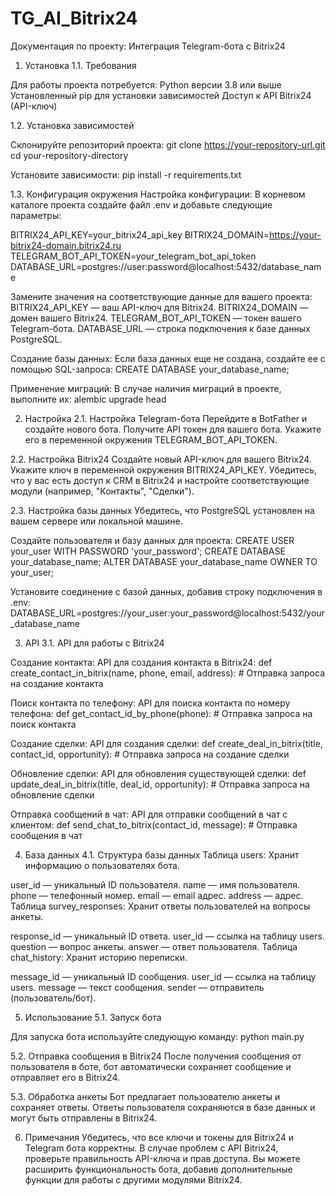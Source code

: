 # TG_AI_Bitrix24

Документация по проекту: Интеграция Telegram-бота с Bitrix24
1. Установка
1.1. Требования
   
Для работы проекта потребуется:
Python версии 3.8 или выше
Установленный pip для установки зависимостей
Доступ к API Bitrix24 (API-ключ)

1.2. Установка зависимостей

Склонируйте репозиторий проекта:
git clone https://your-repository-url.git
cd your-repository-directory

Установите зависимости:
pip install -r requirements.txt

1.3. Конфигурация окружения
Настройка конфигурации: В корневом каталоге проекта создайте файл .env и добавьте следующие параметры:

BITRIX24_API_KEY=your_bitrix24_api_key
BITRIX24_DOMAIN=https://your-bitrix24-domain.bitrix24.ru
TELEGRAM_BOT_API_TOKEN=your_telegram_bot_api_token
DATABASE_URL=postgres://user:password@localhost:5432/database_name

Замените значения на соответствующие данные для вашего проекта:
BITRIX24_API_KEY — ваш API-ключ для Bitrix24.
BITRIX24_DOMAIN — домен вашего Bitrix24.
TELEGRAM_BOT_API_TOKEN — токен вашего Telegram-бота.
DATABASE_URL — строка подключения к базе данных PostgreSQL.

Создание базы данных: Если база данных еще не создана, создайте ее с помощью SQL-запроса:
CREATE DATABASE your_database_name;

Применение миграций: В случае наличия миграций в проекте, выполните их:
alembic upgrade head

2. Настройка
2.1. Настройка Telegram-бота
Перейдите в BotFather и создайте нового бота.
Получите API токен для вашего бота.
Укажите его в переменной окружения TELEGRAM_BOT_API_TOKEN.

2.2. Настройка Bitrix24
Создайте новый API-ключ для вашего Bitrix24.
Укажите ключ в переменной окружения BITRIX24_API_KEY.
Убедитесь, что у вас есть доступ к CRM в Bitrix24 и настройте соответствующие модули (например, "Контакты", "Сделки").

2.3. Настройка базы данных
Убедитесь, что PostgreSQL установлен на вашем сервере или локальной машине.

Создайте пользователя и базу данных для проекта:
CREATE USER your_user WITH PASSWORD 'your_password';
CREATE DATABASE your_database_name;
ALTER DATABASE your_database_name OWNER TO your_user;

Установите соединение с базой данных, добавив строку подключения в .env:
DATABASE_URL=postgres://your_user:your_password@localhost:5432/your_database_name

3. API
3.1. API для работы с Bitrix24

Создание контакта: API для создания контакта в Bitrix24:
def create_contact_in_bitrix(name, phone, email, address):
    # Отправка запроса на создание контакта

Поиск контакта по телефону: API для поиска контакта по номеру телефона:
def get_contact_id_by_phone(phone):
    # Отправка запроса на поиск контакта

Создание сделки: API для создания сделки:
def create_deal_in_bitrix(title, contact_id, opportunity):
    # Отправка запроса на создание сделки

Обновление сделки: API для обновления существующей сделки:
def update_deal_in_bitrix(title, deal_id, opportunity):
    # Отправка запроса на обновление сделки

Отправка сообщений в чат: API для отправки сообщений в чат с клиентом:
def send_chat_to_bitrix(contact_id, message):
    # Отправка сообщения в чат
    
4. База данных
4.1. Структура базы данных
Таблица users: Хранит информацию о пользователях бота.

user_id — уникальный ID пользователя.
name — имя пользователя.
phone — телефонный номер.
email — email адрес.
address — адрес.
Таблица survey_responses: Хранит ответы пользователей на вопросы анкеты.

response_id — уникальный ID ответа.
user_id — ссылка на таблицу users.
question — вопрос анкеты.
answer — ответ пользователя.
Таблица chat_history: Хранит историю переписки.

message_id — уникальный ID сообщения.
user_id — ссылка на таблицу users.
message — текст сообщения.
sender — отправитель (пользователь/бот).

5. Использование
5.1. Запуск бота

Для запуска бота используйте следующую команду:
python main.py

5.2. Отправка сообщения в Bitrix24
После получения сообщения от пользователя в боте, бот автоматически сохраняет сообщение и отправляет его в Bitrix24.

5.3. Обработка анкеты
Бот предлагает пользователю анкеты и сохраняет ответы.
Ответы пользователя сохраняются в базе данных и могут быть отправлены в Bitrix24.

6. Примечания
Убедитесь, что все ключи и токены для Bitrix24 и Telegram бота корректны.
В случае проблем с API Bitrix24, проверьте правильность API-ключа и прав доступа.
Вы можете расширить функциональность бота, добавив дополнительные функции для работы с другими модулями Bitrix24.
